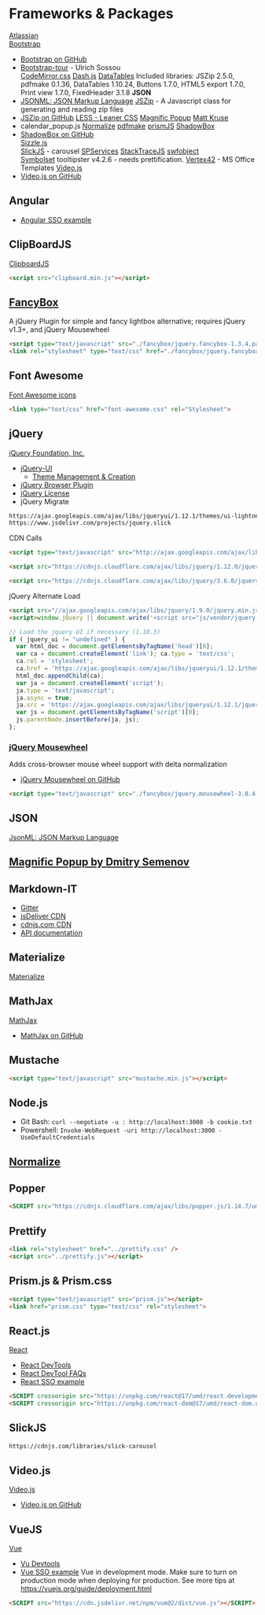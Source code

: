 # Frameworks & Packages  

[Atlassian](https://www.atlassian.com)  
[Bootstrap](http://getbootstrap.com)
  - [Bootstrap on GitHub](https://github.com/twbs/bootstrap/)  
  - [Bootstrap-tour](http://bootstraptour.com/) - Ulrich Sossou  
[CodeMirror.css]( https://github.com/codemirror) 
[Dash.js](https://github.com/Dash-Industry-Forum/dash.js/) 
[DataTables](https://datatables.net/)
  Included libraries: JSZip 2.5.0, pdfmake 0.1.36, DataTables 1.10.24, Buttons 1.7.0, HTML5 export 1.7.0, Print view 1.7.0, FixedHeader 3.1.8
**JSON**
  - [JSONML: JSON Markup Language](http://jsonml.org/) 
[JSZip](<http://stuartk.com/jszip>) - A Javascript class for generating and reading zip files
  - [JSZip on GitHub](https://raw.github.com/Stuk/jszip/)
[LESS - Leaner CSS](http://lesscss.org) 
[Magnific Popup](https://dimsemenov.com/plugins/magnific-popup/)
[Matt Kruse](<matt@mattkruse.com>)
  - calendar_popup.js
[Normalize](https://git.io/normalize)
[pdfmake](http://pdfmake.org)
[prismJS](https://prismjs.com/)
[ShadowBox](http://shadowbox-js.com/)  
  - [ShadowBox on GitHub](http://github.com/mjijackson/shadowbox/)  
[Sizzle.js](http://sizzlejs.com/)  
[SlickJS](https://github.com/kenwheeler/slick) - carousel 
[SPServices](http://spservices.codeplex.com)
[StackTraceJS](https://www.stacktracejs.com/)
[swfobject](http://code.google.com/p/swfobject/)  
[Symbolset](https://symbolset.com/) 
tooltipster v4.2.6 - needs prettification.
[Vertex42](https://www.vertex42.com/) - MS Office Templates
[Video.js](https://github.com/videojs/video.js)   
  - [Video.js on GitHub](https://github.com/videojs/videojs-contrib-dash/)  

## Angular
  - [Angular SSO example](https://github.com/jlguenego/angular-sso-example) 

## ClipBoardJS
[ClipboardJS](https://github.com/zenorocha/clipboard.js) 

```html
<script src="clipboard.min.js"></script>
```

## [FancyBox](http://fancybox.net) 
A jQuery Plugin for simple and fancy lightbox alternative; requires jQuery v1.3+, and jQuery Mousewheel
```html
<script type="text/javascript" src="./fancybox/jquery.fancybox-1.3.4.pack.js"></script>
<link rel="stylesheet" type="text/css" href="./fancybox/jquery.fancybox-1.3.4.css" media="screen" />
```

## Font Awesome
[Font Awesome icons](http://fortawesome.github.io/Font-Awesome/icons/)
```html
<link type="text/css" href="font-awesome.css" rel="Stylesheet">
```

## jQuery
[jQuery Foundation, Inc.](https://jquery.org)
  - [jQuery-UI](http://jqueryui.com) 
    - [Theme Management & Creation](http://jqueryui.com/themeroller/)
  - [jQuery Browser Plugin](https://github.com/gabceb/jquery-browser-plugin) 
  - [jQuery License](https://jquery.org/license)
  - jQuery Migrate

```html
https://ajax.googleapis.com/ajax/libs/jqueryui/1.12.1/themes/ui-lightness/jquery-ui.min.css
https://www.jsdelivr.com/projects/jquery.slick
```

CDN Calls
```html
<script type="text/javascript" src="http://ajax.googleapis.com/ajax/libs/jquery/1.4/jquery.min.js"></script>

<script src="https://cdnjs.cloudflare.com/ajax/libs/jquery/1.12.0/jquery.min.js" integrity="sha512-K7Zj7PGsHk2fpY3Jwvbuo9nKc541MofFrrLaUUO9zqghnJxbZ3Zn35W/ZeXvbT2RtSujxGbw8PgkqpoZXXbGhw==" crossorigin="anonymous" referrerpolicy="no-referrer"></script>

<script src="https://cdnjs.cloudflare.com/ajax/libs/jquery/3.6.0/jquery.min.js" integrity="sha512-894YE6QWD5I59HgZOGReFYm4dnWc1Qt5NtvYSaNcOP+u1T9qYdvdihz0PPSiiqn/+/3e7Jo4EaG7TubfWGUrMQ==" crossorigin="anonymous" referrerpolicy="no-referrer"></script>
```

jQuery Alternate Load
```html
<script src="//ajax.googleapis.com/ajax/libs/jquery/1.9.0/jquery.min.js"></script>
<script>window.jQuery || document.write('<script src="js/vendor/jquery-1.9.0.min.js"><\/script>')</script>
```


```javascript
// Load the jquery UI if necessary (1.10.3)
if ( jquery_ui != "undefined" ) {
  var html_doc = document.getElementsByTagName('head')[0];
  var ca = document.createElement('link'); ca.type = 'text/css';
  ca.rel = 'stylesheet';
  ca.href = 'https://ajax.googleapis.com/ajax/libs/jqueryui/1.12.1/themes/ui-lightness/jquery-ui.min.css';
  html_doc.appendChild(ca);
  var ja = document.createElement('script');
  ja.type = 'text/javascript';
  ja.async = true;
  ja.src = 'https://ajax.googleapis.com/ajax/libs/jqueryui/1.12.1/jquery-ui.min.js';
  var js = document.getElementsByTagName('script')[0];
  js.parentNode.insertBefore(ja, js);
};
```

### [jQuery Mousewheel](http://brandon.aaron.sh) 
Adds cross-browser mouse wheel support with delta normalization
- [jQuery Mousewheel on GitHub](https://github.com/jquery/jquery-mousewheel) 
```html
<script type="text/javascript" src="./fancybox/jquery.mousewheel-3.0.4.pack.js"></script> 
```

## JSON
[JsonML: JSON Markup Language](http://jsonml.org/) 

## [Magnific Popup by Dmitry Semenov](http://bit.ly/magnific-popup) 

## Markdown-IT
  - [Gitter](https://gitter.im/markdown-it/markdown-it) 
  - [jsDeliver CDN](http://www.jsdelivr.com/#!markdown-it "jsDeliver CDN") 
  - [cdnjs.com CDN](https://cdnjs.com/libraries/markdown-it "cdnjs.com") 
  - [API documentation](https://markdown-it.github.io/markdown-it/)  

## Materialize
[Materialize](https://github.com/jasonmayes/mdl-component-design-pattern) 

## MathJax
[MathJax](http://www.mathjax.org/) 
  - [MathJax on GitHub](https://github.com/mathjax/MathJax/) 

## Mustache
```html
<script type="text/javascript" src="mustache.min.js"></script>
```

## Node.js
- Git Bash: `curl --negotiate -u : http://localhost:3000 -b cookie.txt`
- Powershell: `Invoke-WebRequest -uri http://localhost:3000 -UseDefaultCredentials`

## [Normalize](http://necolas.github.io/normalize.css/)

## Popper
```html
<SCRIPT src="https://cdnjs.cloudflare.com/ajax/libs/popper.js/1.14.7/umd/popper.min.js" integrity="sha384-UO2eT0CpHqdSJQ6hJty5KVphtPhzWj9WO1clHTMGa3JDZwrnQq4sF86dIHNDz0W1" crossorigin="anonymous"></SCRIPT>
```

## Prettify
```html
<link rel="stylesheet" href="../prettify.css" />
<script src="../prettify.js"></script>
```

## Prism.js & Prism.css

```html
<script type="text/javascript" src="prism.js"></script>
<link href="prism.css" type="text/css" rel="stylesheet">
```

## React.js
[React](https://reactjs.org/)
  - [React DevTools](https://reactjs.org/link/react-devtools) 
  - [React DevTool FAQs](https://reactjs.org/link/react-devtools-faq) 
  - [React SSO example](https://github.com/jlguenego/react-sso-example) 
```html
<SCRIPT crossorigin src="https://unpkg.com/react@17/umd/react.development.js"></SCRIPT>
<SCRIPT crossorigin src="https://unpkg.com/react-dom@17/umd/react-dom.development.js"></SCRIPT>
```

## SlickJS
```html
https://cdnjs.com/libraries/slick-carousel
```

## Video.js 
[Video.js](https://github.com/videojs/video.js) 
  - [Video.js on GitHub](https://github.com/videojs/videojs-contrib-dash/) 

## VueJS
[Vue]( https://vuejs.org/) 
  - [Vu Devtools](https://github.com/vuejs/vue-devtools) 
  - [Vue SSO example](https://github.com/jlguenego/vue-sso-example) 
Vue in development mode. Make sure to turn on production mode when deploying for production. See more tips at https://vuejs.org/guide/deployment.html 
```html
<SCRIPT src="https://cdn.jsdelivr.net/npm/vue@2/dist/vue.js"></SCRIPT>
```

